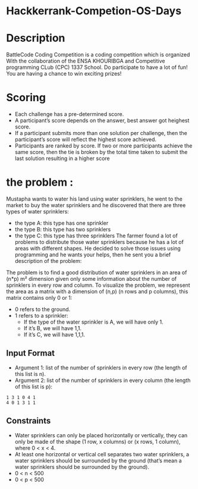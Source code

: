 # Hackkerrank-Competion-OS-Days

# Description
BattleCode Coding Competition is a coding competition which is organized
With the collaboration of the ENSA KHOURIBGA and  Competitive programming CLub (CPC) 1337 School.
Do participate to have a lot of fun! You are having a chance to win exciting prizes!


# Scoring
- Each challenge has a pre-determined score.
- A participant’s score depends on the answer, best answer got heighest score.
- If a participant submits more than one solution per challenge, then the participant’s score will reflect the highest score achieved.
- Participants are ranked by score. If two or more participants achieve the same score, then the tie is broken by the total time taken to submit the last solution resulting in a higher score

# the problem :
Mustapha wants to water his land using water sprinklers, he went to the market to buy the water sprinklers and he discovered that there are three types of water sprinklers:
- the type A: this type has one sprinkler
- the type B: this type has two sprinklers
- the type C: this type has three sprinklers
The farmer found a lot of problems to distribute those water sprinklers because he has a lot of areas with different shapes.
He decided to solve those issues using programming and he wants your helps, then he sent you a brief description of the problem:

The problem is to find a good distribution of water sprinklers in an area of (n*p) m² dimension given only some information about the number of sprinklers in every row and column.
To visualize the problem, we represent the area as a matrix with a dimension of (n,p) (n rows and p columns), this matrix contains only 0 or 1:

- 0 refers to the ground.
- 1 refers to a sprinkler:
  - If the type of the water sprinkler is A, we will have only 1.
  - If it’s B, we will have 1,1.
  - If it’s C, we will have 1,1,1.

## Input Format

- Argument 1: list of the number of sprinklers in every row (the length of this list is n).
- Argument 2: list of the number of sprinklers in every column (the length of this list is p):

```
1 3 1 0 4 1
4 0 1 3 1 1
```

## Constraints

- Water sprinklers can only be placed horizontally or vertically, they can only be made of the shape (1 row, x columns) or (x rows, 1 column), where 0 < x < 4.
- At least one horizontal or vertical cell separates two water sprinklers, a water sprinklers should be surrounded by the ground (that’s mean a water sprinklers should be surrounded by the ground).
- 0 < n < 500
- 0 < p < 500
